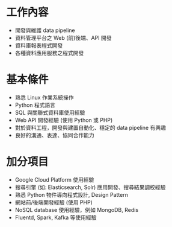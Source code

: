 # 工作內容

* 開發與維護 data pipeline 
* 資料管理平台之 Web (前)後端、API 開發
* 資料庫報表程式開發
* 各種資料應用服務之程式開發

# 基本條件

* 熟悉 Linux 作業系統操作
* Python 程式語言
* SQL 與關聯式資料庫使用經驗
* Web API 開發經驗 (使用 Python 或 PHP) 
* 對於資料工程，開發與建置自動化、穩定的 data pipeline 有興趣
* 良好的溝通、表達、協同合作能力

# 加分項目

* Google Cloud Platform 使用經驗
* 搜尋引擎 (如: Elasticsearch, Solr) 應用開發、搜尋結果調校經驗
* 熟悉 Python 物件導向程式設計, Design Pattern
* 網站前/後端開發經驗 (使用 PHP)
* NoSQL database 使用經驗，例如 MongoDB, Redis
* Fluentd, Spark, Kafka 等使用經驗
